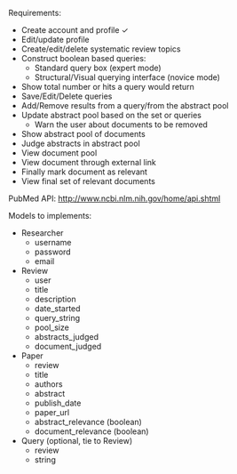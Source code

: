 Requirements:
- Create account and profile ✓
- Edit/update profile
- Create/edit/delete systematic review topics
- Construct boolean based queries:
	- Standard query box (expert mode)
	- Structural/Visual querying interface (novice mode)
- Show total number or hits a query would return
- Save/Edit/Delete queries
- Add/Remove results from a query/from the abstract pool
- Update abstract pool based on the set or queries
	- Warn the user about documents to be removed
- Show abstract pool of documents
- Judge abstracts in abstract pool
- View document pool
- View document through external link
- Finally mark document as relevant 
- View final set of relevant documents

PubMed API:
http://www.ncbi.nlm.nih.gov/home/api.shtml



Models to implements:
- Researcher
	- username
	- password
	- email
- Review
	- user
	- title
	- description
	- date_started
	- query_string
	- pool_size
	- abstracts_judged
	- document_judged
- Paper
	- review
	- title
	- authors
	- abstract
	- publish_date
	- paper_url
	- abstract_relevance (boolean)
	- document_relevance (boolean)
- Query (optional, tie to Review)
	- review
	- string